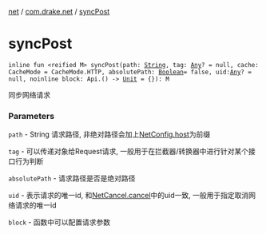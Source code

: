 [net](../index.md) / [com.drake.net](index.md) / [syncPost](./sync-post.md)

# syncPost

`inline fun <reified M> syncPost(path: `[`String`](https://kotlinlang.org/api/latest/jvm/stdlib/kotlin/-string/index.html)`, tag: `[`Any`](https://kotlinlang.org/api/latest/jvm/stdlib/kotlin/-any/index.html)`? = null, cache: CacheMode = CacheMode.HTTP, absolutePath: `[`Boolean`](https://kotlinlang.org/api/latest/jvm/stdlib/kotlin/-boolean/index.html)` = false, uid: `[`Any`](https://kotlinlang.org/api/latest/jvm/stdlib/kotlin/-any/index.html)`? = null, noinline block: Api.() -> `[`Unit`](https://kotlinlang.org/api/latest/jvm/stdlib/kotlin/-unit/index.html)` = {}): M`

同步网络请求

### Parameters

`path` - String 请求路径, 非绝对路径会加上[NetConfig.host](-net-config/host.md)为前缀

`tag` - 可以传递对象给Request请求, 一般用于在拦截器/转换器中进行针对某个接口行为判断

`absolutePath` - 请求路径是否是绝对路径

`uid` - 表示请求的唯一id, 和[NetCancel.cancel](#)中的uid一致, 一般用于指定取消网络请求的唯一id

`block` - 函数中可以配置请求参数